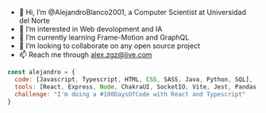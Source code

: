 - 👋 Hi, I’m @AlejandroBlanco2001, a Computer Scientist at Universidad del Norte 
- 👀 I’m interested in Web devolopment and IA
- 🌱 I’m currently learning Frame-Motion and GraphQL
- 💞️ I’m looking to collaborate on any open source project
- 📫 Reach me through alex.zgz@live.com

```javascript
const alejandro = {
  code: [Javascript, Typescript, HTML, CSS, SASS, Java, Python, SQL],
  tools: [React, Express, Node, ChakraUI, SocketIO, Vite, Jest, Pandas, ScikitLearn, MongoDB],
  challenge: "I'm doing a #100DaysOfCode with React and Typescript"
}
```

<!---
AlejandroBlanco2001/AlejandroBlanco2001 is a ✨ special ✨ repository because its `README.md` (this file) appears on your GitHub profile.
You can click the Preview link to take a look at your changes.
--->
